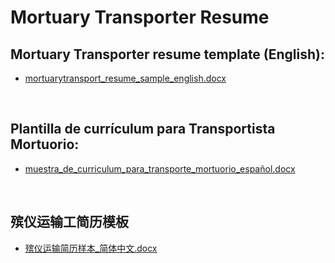 # Mortuary Transporter Resume

## Mortuary Transporter resume template (English): 
* [mortuarytransport_resume_sample_english.docx](https://github.com/ryansplan/mortuarytransporter/files/13352436/mortuarytransport_resume_sample_english.docx)
<br>  

## Plantilla de currículum para Transportista Mortuorio:
* [muestra_de_curriculum_para_transporte_mortuorio_español.docx](https://github.com/ryansplan/mortuarytransporter/files/13353607/muestra_de_curriculum_para_transporte_mortuorio_espanol.docx)
<br>

## 殡仪运输工简历模板
* [殡仪运输简历样本_简体中文.docx](https://github.com/ryansplan/mortuarytransporter/files/13354007/_.docx)
